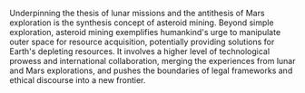 
Underpinning the thesis of lunar missions and the antithesis of Mars exploration is the synthesis concept of asteroid mining. Beyond simple exploration, asteroid mining exemplifies humankind's urge to manipulate outer space for resource acquisition, potentially providing solutions for Earth's depleting resources. It involves a higher level of technological prowess and international collaboration, merging the experiences from lunar and Mars explorations, and pushes the boundaries of legal frameworks and ethical discourse into a new frontier.

